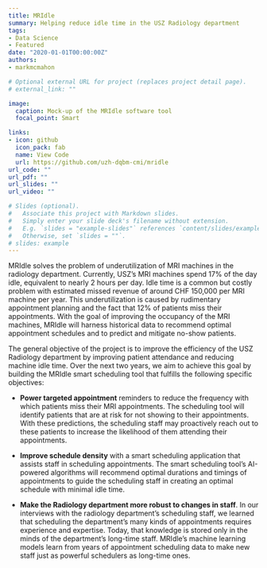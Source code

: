 ```yaml
---
title: MRIdle
summary: Helping reduce idle time in the USZ Radiology department
tags:
- Data Science
- Featured
date: "2020-01-01T00:00:00Z"
authors:
- markmcmahon

# Optional external URL for project (replaces project detail page).
# external_link: ""

image:
  caption: Mock-up of the MRIdle software tool
  focal_point: Smart

links:
- icon: github
  icon_pack: fab
  name: View Code
  url: https://github.com/uzh-dqbm-cmi/mridle
url_code: ""
url_pdf: ""
url_slides: ""
url_video: ""

# Slides (optional).
#   Associate this project with Markdown slides.
#   Simply enter your slide deck's filename without extension.
#   E.g. `slides = "example-slides"` references `content/slides/example-slides.md`.
#   Otherwise, set `slides = ""`.
# slides: example
---
```


MRIdle solves the problem of underutilization of MRI machines in the radiology department. Currently, USZ’s MRI machines spend 17% of the day idle, equivalent to nearly 2 hours per day. Idle time is a common but costly problem with estimated missed revenue of around CHF 150,000 per MRI machine per year. This underutilization is caused by rudimentary appointment planning and the fact that 12% of patients miss their appointments. With the goal of improving the occupancy of the MRI machines, MRIdle will harness historical data to recommend optimal appointment schedules and to predict and mitigate no-show patients.

The general objective of the project is to improve the efficiency of the USZ Radiology department by improving patient attendance and reducing machine idle time. Over the next two years, we aim to achieve this goal by building the MRIdle smart scheduling tool that fulfills the following specific objectives:

- **Power targeted appointment** reminders to reduce the frequency with which patients miss their MRI appointments. The scheduling tool will identify patients that are at risk for not showing to their appointments. With these predictions, the scheduling staff may proactively reach out to these patients to increase the likelihood of them attending their appointments.

- **Improve schedule density** with a smart scheduling application that assists staff in scheduling appointments. The smart scheduling tool’s AI-powered algorithms will recommend optimal durations and timings of appointments to guide the scheduling staff in creating an optimal schedule with minimal idle time.

- **Make the Radiology department more robust to changes in staff**. In our interviews with the radiology department’s scheduling staff, we learned that scheduling the department’s many kinds of appointments requires experience and expertise. Today, that knowledge is stored only in the minds of the department’s long-time staff. MRIdle’s machine learning models learn from years of appointment scheduling data to make new staff just as powerful schedulers as long-time ones.